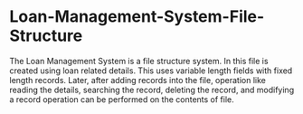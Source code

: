 # Loan-Management-System-File-Structure
The Loan Management System is a file structure system. In this file is created using loan related details. This uses variable length fields with fixed length records. Later, after adding records into the file, operation like reading the details, searching the record, deleting the record, and modifying a record operation can be performed on the contents of file.
